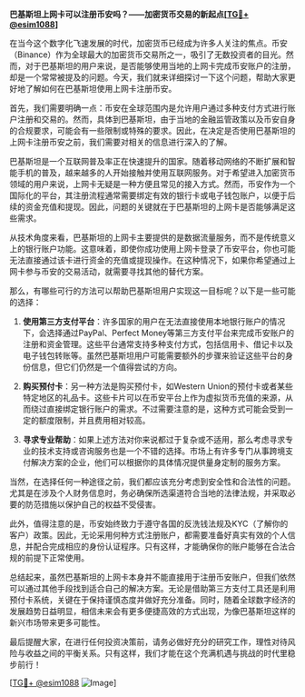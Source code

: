 **巴基斯坦上网卡可以注册币安吗？——加密货币交易的新起点[[TG💪+ @esim1088](https://t.me/s/esim1088)]**

在当今这个数字化飞速发展的时代，加密货币已经成为许多人关注的焦点。币安（Binance）作为全球最大的加密货币交易所之一，吸引了无数投资者的目光。然而，对于巴基斯坦的用户来说，是否能够使用当地的上网卡完成币安账户的注册，却是一个常常被提及的问题。今天，我们就来详细探讨一下这个问题，帮助大家更好地了解如何在巴基斯坦使用上网卡注册币安。

首先，我们需要明确一点：币安在全球范围内是允许用户通过多种支付方式进行账户注册和交易的。然而，具体到巴基斯坦，由于当地的金融监管政策以及币安自身的合规要求，可能会有一些限制或特殊的要求。因此，在决定是否使用巴基斯坦的上网卡注册币安之前，我们需要对相关的信息进行深入的了解。

巴基斯坦是一个互联网普及率正在快速提升的国家。随着移动网络的不断扩展和智能手机的普及，越来越多的人开始接触并使用互联网服务。对于希望进入加密货币领域的用户来说，上网卡无疑是一种方便且常见的接入方式。然而，币安作为一个国际化的平台，其注册流程通常需要绑定有效的银行卡或电子钱包账户，以便于后续的资金充值和提现。因此，问题的关键就在于巴基斯坦的上网卡是否能够满足这些需求。

从技术角度来看，巴基斯坦的上网卡主要提供的是数据流量服务，而不是传统意义上的银行账户功能。这意味着，即使你成功使用上网卡登录了币安平台，你也可能无法直接通过该卡进行资金的充值或提现操作。在这种情况下，如果你希望通过上网卡参与币安的交易活动，就需要寻找其他的替代方案。

那么，有哪些可行的方法可以帮助巴基斯坦用户实现这一目标呢？以下是一些可能的选择：

1. **使用第三方支付平台**：许多国家的用户在无法直接使用本地银行账户的情况下，会选择通过PayPal、Perfect Money等第三方支付平台来完成币安账户的注册和资金管理。这些平台通常支持多种支付方式，包括信用卡、借记卡以及电子钱包转账等。虽然巴基斯坦用户可能需要额外的步骤来验证这些平台的身份信息，但它们仍然是一个值得尝试的方向。

2. **购买预付卡**：另一种方法是购买预付卡，如Western Union的预付卡或者某些特定地区的礼品卡。这些卡片可以在币安平台上作为虚拟货币充值的来源，从而绕过直接绑定银行账户的需求。不过需要注意的是，这种方式可能会受到一定的额度限制，并且费用相对较高。

3. **寻求专业帮助**：如果上述方法对你来说都过于复杂或不适用，那么考虑寻求专业的技术支持或咨询服务也是一个不错的选择。市场上有许多专门从事跨境支付解决方案的企业，他们可以根据你的具体情况提供量身定制的服务方案。

当然，在选择任何一种途径之前，我们都应该充分考虑到安全性和合法性的问题。尤其是在涉及个人财务信息时，务必确保所选渠道符合当地的法律法规，并采取必要的防范措施以保护自己的权益不受侵害。

此外，值得注意的是，币安始终致力于遵守各国的反洗钱法规及KYC（了解你的客户）政策。因此，无论采用何种方式注册账户，都需要准备好真实有效的个人信息，并配合完成相应的身份认证程序。只有这样，才能确保你的账户能够在合法合规的前提下正常使用。

总结起来，虽然巴基斯坦的上网卡本身并不能直接用于注册币安账户，但我们依然可以通过其他手段找到适合自己的解决方案。无论是借助第三方支付工具还是利用预付卡系统，关键在于保持谨慎态度并做好充分准备。同时，随着全球数字经济的发展趋势日益明显，相信未来会有更多便捷高效的方式出现，为像巴基斯坦这样的新兴市场带来更多可能性。

最后提醒大家，在进行任何投资决策前，请务必做好充分的研究工作，理性对待风险与收益之间的平衡关系。只有这样，我们才能在这个充满机遇与挑战的时代里稳步前行！

[[TG💪+ @esim1088](https://t.me/s/esim1088) ![Image](https://i.postimg.cc/4NQfJmqS/Snipaste-2025-05-13-00-14-12.png)]